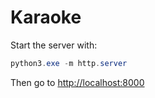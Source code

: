 # Karaoke

Start the server with:

```powershell
python3.exe -m http.server
```

Then go to [http://localhost:8000](http://localhost:8000)

